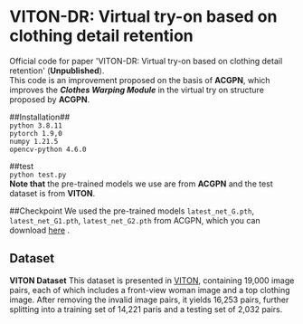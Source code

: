 # VITON-DR: Virtual try-on based on clothing detail retention    
Official code for paper 'VITON-DR: Virtual try-on based on clothing detail retention' (__Unpublished__).    
This code is an improvement proposed on the basis of __ACGPN__, which improves the ___Clothes Warping Module___ in the virtual try on structure proposed by __ACGPN__.

##Installation##   
`python 3.8.11`    
`pytorch 1.9,0`    
`numpy 1.21.5`   
`opencv-python 4.6.0`    

##test     
`python test.py`  
__Note that__ the pre-trained models we use are from __ACGPN__ and the test dataset is from __VITON__.

##Checkpoint 
We used the pre-trained models `latest_net_G.pth`, `latest_net_G1.pth`, `latest_net_G2.pth` from ACGPN, which you can download [here](https://drive.google.com/file/d/1UWT6esQIU_d4tUm8cjxDKMhB8joQbrFx/view?usp=sharing) .

## Dataset
**VITON Dataset** This dataset is presented in [VITON](https://github.com/xthan/VITON), containing 19,000 image pairs, each of which includes a front-view woman image and a top clothing image. After removing the invalid image pairs, it yields 16,253 pairs, further splitting into a training set of 14,221 paris and a testing set of 2,032 pairs.
